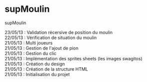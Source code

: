 supMoulin
=========

supMoulin

23/05/13 : Validation récersive de position du moulin<br/>
22/05/13 : Vérification de situation du moulin<br/>
21/05/13 : Multi joueurs<br/>
21/05/13 : Gestion de l'ajout de pion<br/>
21/05/13 : Gestion du clic<br/>
21/05/13 : Implémentation des sprites sheets (les images swagitos)<br/>
21/05/13 : Création du design<br/>
21/05/13 : Création de la structure HTML<br/>
21/05/13 : Initialisation du projet<br/>
